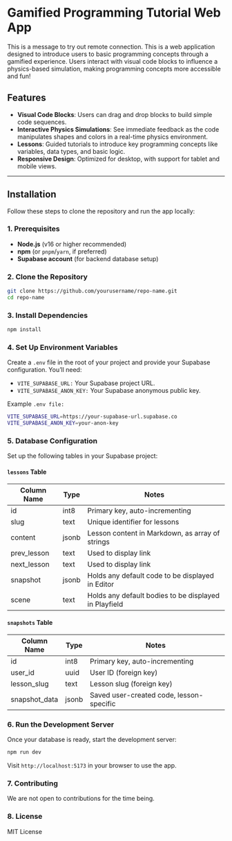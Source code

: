 # Gamified Programming Tutorial Web App

This is a message to try out remote connection. This is a web application designed to introduce users to basic programming concepts through a gamified experience. Users interact with visual code blocks to influence a physics-based simulation, making programming concepts more accessible and fun!

## Features

- **Visual Code Blocks**: Users can drag and drop blocks to build simple code sequences.
- **Interactive Physics Simulations**: See immediate feedback as the code manipulates shapes and colors in a real-time physics environment.
- **Lessons**: Guided tutorials to introduce key programming concepts like variables, data types, and basic logic.
- **Responsive Design**: Optimized for desktop, with support for tablet and mobile views.

---

## Installation

Follow these steps to clone the repository and run the app locally:

### 1. Prerequisites

- **Node.js** (v16 or higher recommended)
- **npm** (or `pnpm`/`yarn`, if preferred)
- **Supabase account** (for backend database setup)

### 2. Clone the Repository

```bash
git clone https://github.com/yourusername/repo-name.git
cd repo-name
```

### 3. Install Dependencies

```bash
npm install
```

### 4. Set Up Environment Variables

Create a `.env` file in the root of your project and provide your Supabase configuration. You’ll need:

- `VITE_SUPABASE_URL:` Your Supabase project URL.
- `VITE_SUPABASE_ANON_KEY:` Your Supabase anonymous public key.

Example `.env file:`

```bash
VITE_SUPABASE_URL=https://your-supabase-url.supabase.co
VITE_SUPABASE_ANON_KEY=your-anon-key
```

### 5. Database Configuration

Set up the following tables in your Supabase project:

#### `lessons` Table

| Column Name | Type  | Notes                                                 |
| ----------- | ----- | ----------------------------------------------------- |
| id          | int8  | Primary key, auto-incrementing                        |
| slug        | text  | Unique identifier for lessons                         |
| content     | jsonb | Lesson content in Markdown, as array of strings       |
| prev_lesson | text  | Used to display link                                  |
| next_lesson | text  | Used to display link                                  |
| snapshot    | jsonb | Holds any default code to be displayed in Editor      |
| scene       | text  | Holds any default bodies to be displayed in Playfield |

#### `snapshots` Table

| Column Name   | Type  | Notes                                    |
| ------------- | ----- | ---------------------------------------- |
| id            | int8  | Primary key, auto-incrementing           |
| user_id       | uuid  | User ID (foreign key)                    |
| lesson_slug   | text  | Lesson slug (foreign key)                |
| snapshot_data | jsonb | Saved user-created code, lesson-specific |

### 6. Run the Development Server

Once your database is ready, start the development server:

```bash
npm run dev
```

Visit `http://localhost:5173` in your browser to use the app.

### 7. Contributing

We are not open to contributions for the time being.

### 8. License

MIT License
